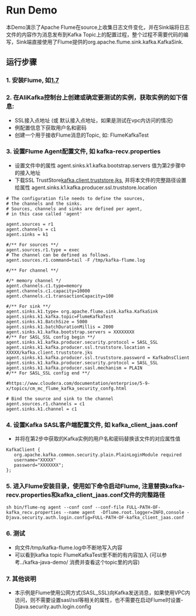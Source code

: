 # Run Demo

本Demo演示了Apache Flume在source上收集日志文件变化，并在Sink端将日志文件的内容作为消息发布到Kafka Topic上的配置过程，整个过程不需要代码的编写，Sink端直接使用了Flume提供的org.apache.flume.sink.kafka.KafkaSink.

## 运行步骤

### 1. 安装Flume, 如[1.7](http://archive.apache.org/dist/flume/1.7.0/)
### 2. 在AliKafka控制台上创建或确定要测试的实例，获取实例的如下信息:
* SSL接入点地址 (或 默认接入点地址，如果是测试在vpc内访问的情况)
* 例配置信息下获取用户名和密码 
* 创建一个用于接收Flume消息的Topic, 如: FlumeKafkaTest

### 3. 设置Flume Agent配置文件, 如 kafka-recv.properties
* 设置文件中的属性 agent.sinks.k1.kafka.bootstrap.servers 值为第2步骤中的接入地址
* 下载SSL TrustStore[kafka.client.truststore.jks](http://common-read-files.oss-cn-shanghai.aliyuncs.com/kafka.client.truststore.jks?spm=a2c4g.11186623.2.16.2d7762b13TwesV&file=kafka.client.truststore.jks), 并将本文件的完整路径设置给属性 agent.sinks.k1.kafka.producer.ssl.truststore.location  
```
# The configuration file needs to define the sources, 
# the channels and the sinks.
# Sources, channels and sinks are defined per agent, 
# in this case called 'agent'

agent.sources = r1
agent.channels = c1
agent.sinks = k1

#/** For sources **/
agent.sources.r1.type = exec
# The channel can be defined as follows.
agent.sources.r1.command=tail -F /tmp/kafka-flume.log

#/** For channel **/

#/* memory channel */
agent.channels.c1.type=memory
agent.channels.c1.capacity=10000
agent.channels.c1.transactionCapacity=100

#/** For sink **/
agent.sinks.k1.type= org.apache.flume.sink.kafka.KafkaSink
agent.sinks.k1.kafka.topic=FlumeKafkaTest
agent.sinks.k1.BatchSize = 5000
agent.sinks.k1.batchDurationMillis = 2000
agent.sinks.k1.kafka.bootstrap.servers = XXXXXXXX
#/** For SASL_SSL config begin **/
agent.sinks.k1.kafka.producer.security.protocol = SASL_SSL
agent.sinks.k1.kafka.producer.ssl.truststore.location = XXXXX/kafka.client.truststore.jks
agent.sinks.k1.kafka.producer.ssl.truststore.password = KafkaOnsClient
agent.sinks.k1.kafka.producer.security.protocol = SASL_SSL
agent.sinks.k1.kafka.producer.sasl.mechanism = PLAIN
#/** For SASL_SSL config end **/

#https://www.cloudera.com/documentation/enterprise/5-9-x/topics/cm_mc_flume_kafka_security_confg.html

# Bind the source and sink to the channel
agent.sources.r1.channels = c1
agent.sinks.k1.channel = c1
```

### 4. 设置Kafka SASL客户端配置文件, 如 kafka_client_jaas.conf 
* 并将在第2步中获取的Kafka实例的用户名和密码替换该文件的对应属性值
```
KafkaClient {
   org.apache.kafka.common.security.plain.PlainLoginModule required
   username="XXXXX"
   password="XXXXXXX";
};
```

### 5. 进入Flume安装目录，使用如下命令启动Flume, 注意替换kafka-recv.properties和kafka_client_jaas.conf文件的完整路径
```
sh bin/flume-ng agent --conf conf --conf-file FULL-PATH-OF-kafka_recv.properties --name agent  -Dflume.root.logger=INFO,console -Djava.security.auth.login.config=FULL-PATH-OF-kafka_client_jaas.conf
```

### 6. 测试

* 向文件/tmp/kafka-flume.log中不断地写入内容
* 可以看到kafka topic FlumeKafkaTest里不断的有内容加入 (可以参考../kafka-java-demo/ 消费并查看这个topic里的内容)


### 7. 其他说明

* 本示例是Flume使用公网方式(SASL_SSL)向Kafka发送消息，如果使用VPC内访问，则不需要设置sasl/ssl等相关的属性，也不需要在启动Flume时设置-Djava.security.auth.login.config